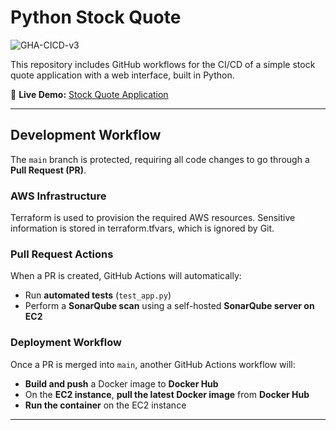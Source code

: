 # Python Stock Quote  
![GHA-CICD-v3](https://github.com/user-attachments/assets/7b09ba28-7cfb-42f3-a65d-94d60eb81205)

This repository includes GitHub workflows for the CI/CD of a simple stock quote application with a web interface, built in Python.

🚀 **Live Demo:** [Stock Quote Application](http://3.9.99.74/)  

---

## Development Workflow  
The `main` branch is protected, requiring all code changes to go through a **Pull Request (PR)**.  

### AWS Infrastructure
Terraform is used to provision the required AWS resources. Sensitive information is stored in terraform.tfvars, which is ignored by Git.

### Pull Request Actions  
When a PR is created, GitHub Actions will automatically:  
- Run **automated tests** (`test_app.py`)  
- Perform a **SonarQube scan** using a self-hosted **SonarQube server on EC2**  

### Deployment Workflow  
Once a PR is merged into `main`, another GitHub Actions workflow will:  
- **Build and push** a Docker image to **Docker Hub**  
- On the **EC2 instance**, **pull the latest Docker image** from **Docker Hub**  
- **Run the container** on the EC2 instance  

---
